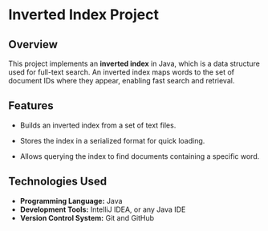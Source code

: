 # Inverted Index Project


## **Overview**
This project implements an **inverted index** in Java, which is a data structure used for full-text search. An inverted index maps words to the set of document IDs where they appear, enabling fast search and retrieval.


## **Features**

  - Builds an inverted index from a set of text files.
  
  - Stores the index in a serialized format for quick loading.
  
  - Allows querying the index to find documents containing a specific word.



## **Technologies Used**
- **Programming Language:** Java   
- **Development Tools:** IntelliJ IDEA, or any Java IDE  
- **Version Control System:** Git and GitHub  
